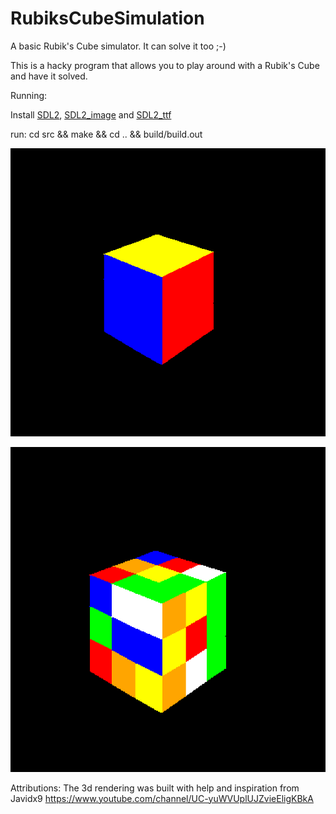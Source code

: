 # RubiksCubeSimulation
A basic Rubik's Cube simulator. It can solve it too ;-)

This is a hacky program that allows you to play around with a Rubik's Cube and have it solved.

Running:

Install [SDL2](https://www.libsdl.org/download-2.0.php), [SDL2_image](https://www.libsdl.org/projects/SDL_image/) and [SDL2_ttf](https://www.libsdl.org/projects/SDL_ttf/)

run: cd src && make && cd .. && build/build.out

![Alt text](images/solved.png?raw=true "Title")


![Alt text](images/scrambled.png?raw=true "Title")

Attributions:
The 3d rendering was built with help and inspiration from Javidx9
https://www.youtube.com/channel/UC-yuWVUplUJZvieEligKBkA

